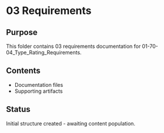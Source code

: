 # 03 Requirements

## Purpose
This folder contains 03 requirements documentation for 01-70-04_Type_Rating_Requirements.

## Contents
- Documentation files
- Supporting artifacts

## Status
Initial structure created - awaiting content population.
